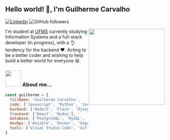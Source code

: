 ## Hello world! 👋, I'm Guilherme Carvalho

[![Linkedin](https://img.shields.io/badge/guilhermercarvalho-blue?style=flat&logo=linkedin)](https://www.linkedin.com/in/guilhermercarvalho/)
![GitHub followers](https://img.shields.io/github/followers/guilhermercarvalho?style=social)

<img align='right' src="https://media.giphy.com/media/jp9D8i0M5NyDwgM61c/giphy.gif" width="240">

I'm student at [UFMS](https://ufms.br) currently studying Information Systems and a full-stack developer (in progress), with a 👌 tendency for the backend ❤️. Acting to be a better coder and wishing to help build a better world for everyone 😃.

### <img src="https://media.giphy.com/media/VgCDAzcKvsR6OM0uWg/giphy.gif" width="50"> About me...

```javascript
const guilherme = {
  fullName: 'Guilherme Carvalho',
  code: ['Javascript', 'Python', 'Java', 'Bash', 'HTML', 'CSS'],
  backend: ['NodeJS', 'Flask', 'Django'],
  frontend: ['React', 'Redux'],
  database: ['PostgreSQL', 'MySQL', 'MongoDB', 'SQLite'],
  devOps: ['Ansible', 'Docker', 'Vagrant', 'AWS', 'Nginx'],
  tools: ['Visual Studio Code', 'Git'],
}
```
